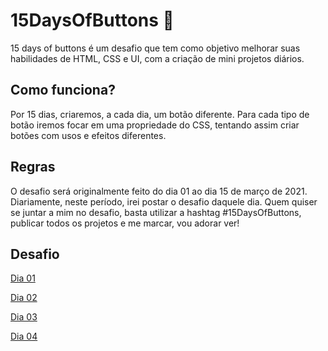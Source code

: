 # 15DaysOfButtons 🚀

15 days of buttons é um desafio que tem como objetivo melhorar suas habilidades de HTML, CSS e UI, com a criação de mini projetos diários.

## Como funciona?

Por 15 dias, criaremos, a cada dia, um botão diferente. Para cada tipo de botão iremos focar em uma propriedade do CSS, tentando assim criar botões com usos e efeitos diferentes.

## Regras

O desafio será originalmente feito do dia 01 ao dia 15 de março de 2021. Diariamente, neste período, irei postar o desafio daquele dia. 
Quem quiser se juntar a mim no desafio, basta utilizar a hashtag #15DaysOfButtons, publicar todos os projetos e me marcar, vou adorar ver!


## Desafio

[Dia 01](https://github.com/juligaioso/15DaysOfButtons/tree/main/Desafio/Dia%2001)

[Dia 02](https://github.com/juligaioso/15DaysOfButtons/tree/main/Desafio/Dia%2002)

[Dia 03](https://github.com/juligaioso/15DaysOfButtons/tree/main/Desafio/Dia%2003)

[Dia 04](https://github.com/juligaioso/15DaysOfButtons/tree/main/Desafio/Dia%2004)
